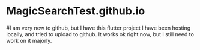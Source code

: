 # MagicSearchTest.github.io

#I am very new to github, but I have this flutter project I have been hosting locally, and tried to upload to github. It works ok right now, but I still need to work on it majorly.
